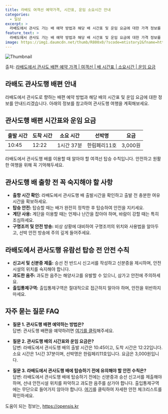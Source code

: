 ```yaml
---
title: 라배도 여객선 예약가격, 시간표, 운임 소요시간 안내
categories:
  - 일상
excerpt: >
  라배도에서 관사도 가는 배 예약 방법과 해당 배 시간표 및 운임 요금에 대한 가격 정보를 안내 드리겠습니다. 안전하고 재밋는 관사도행 여행을 위해 아래 정보 참고하시기 바랍니다. 관사도행 배편 예약하기 👈 클릭라배도에서 관사도행 배 시간표출발 시간도착 시간소요 시간선박명요금10:4512:221시간 37분한림페리11호3,000원관사도행 배편 예약하기 👈 클릭라배도에서 관사도행 여객선 탑승 시 이용수칙라배도에서 관사도행 배를 이용할 때 알아두어야 할 여객선 탑승 수칙입니다. 안전하고 원활한 여행을 위해 꼭 기억해두세요. 중요한 내용라배도에서 관사도행 배 출항시간을 확인하고 출발 전 충분한 여유시간을 확보하세요.선박에 탑승할 때는 배가 완전히 정착한 후 탑승하여 안전을 지키세요.계단을 이용할 때는 언제나 난간..
feature_text: >
  라배도에서 관사도 가는 배 예약 방법과 해당 배 시간표 및 운임 요금에 대한 가격 정보를 안내 드리겠습니다. 안전하고 재밋는 관사도행 여행을 위해 아래 정보 참고하시기 바랍니다. 관사도행 배편 예약하기 👈 클릭라배도에서 관사도행 배 시간표출발 시간도착 시간소요 시간선박명요금10:4512:221시간 37분한림페리11호3,000원관사도행 배편 예약하기 👈 클릭라배도에서 관사도행 여객선 탑승 시 이용수칙라배도에서 관사도행 배를 이용할 때 알아두어야 할 여객선 탑승 수칙입니다. 안전하고 원활한 여행을 위해 꼭 기억해두세요. 중요한 내용라배도에서 관사도행 배 출항시간을 확인하고 출발 전 충분한 여유시간을 확보하세요.선박에 탑승할 때는 배가 완전히 정착한 후 탑승하여 안전을 지키세요.계단을 이용할 때는 언제나 난간..
image: https://img1.daumcdn.net/thumb/R800x0/?scode=mtistory2&fname=https%3A%2F%2Fblog.kakaocdn.net%2Fdn%2Fbd8zAk%2FbtsHBq4Sd5S%2F4sQCJkqmO75cfkQciRlI70%2Fimg.webp
---
```


![Thumbnail](https://img1.daumcdn.net/thumb/R800x0/?scode=mtistory2&fname=https%3A%2F%2Fblog.kakaocdn.net%2Fdn%2Fbd8zAk%2FbtsHBq4Sd5S%2F4sQCJkqmO75cfkQciRlI70%2Fimg.webp)

<p>출처: <a href="https://opensis.kr/entry/%EB%9D%BC%EB%B0%B0%EB%8F%84%EC%97%90%EC%84%9C-%EA%B4%80%EC%82%AC%EB%8F%84-%EB%B0%B0%ED%8E%B8-%EC%98%88%EC%95%BD-%EA%B0%80%EA%B2%A9-%EC%97%AC%EA%B0%9D%EC%84%A0-%EB%B0%B0-%EC%8B%9C%EA%B0%84%ED%91%9C-%EC%86%8C%EC%9A%94%EC%8B%9C%EA%B0%84-%EC%9A%B4%EC%9E%84-%EC%9A%94%EA%B8%88" rel="dofollow">라배도에서 관사도 배편 예약 가격 | 여객선 | 배 시간표 | 소요시간 | 운임 요금</a> </p>

## 라배도 관사도행 배편 안내

라배도에서 관사도로 향하는 배편 예약 방법과 해당 배의 시간표 및 운임 요금에 대한 정보를 안내드리겠습니다. 아래의 정보를 참고하여 관사도행
여행을 계획해보세요.

## 관사도행 배편 시간표와 운임 요금

**출발 시간** | **도착 시간** | **소요 시간** | **선박명** | **요금**  
---|---|---|---|---  
10:45 | 12:22 | 1시간 37분 | 한림페리11호 | 3,000원  
  


라배도에서 관사도행 배를 이용할 때 알아야 할 여객선 탑승 수칙입니다. 안전하고 원활한 여행을 위해 꼭 기억해두세요.

## 관사도행 배 출항 전 꼭 숙지해야 할 사항

  * **출항 시간 확인:** 라배도에서 관사도행 배 출발시간을 확인하고 출발 전 충분한 여유시간을 확보하세요.
  * **탑승 안전:** 탑승할 때는 배가 완전히 정착한 후 탑승하여 안전을 지키세요.
  * **계단 사용:** 계단을 이용할 때는 언제나 난간을 잡아야 하며, 바람이 강할 때는 특히 조심하세요.
  * **구명조끼 및 안전 방송:** 비상 상황에 대비하여 구명조끼의 위치와 사용법을 알아두고, 선박 안전 방송에 주의 깊게 들어주세요.



## 라배도에서 관사도행 유람선 탑승 전 안전 수칙

  * **신고서 및 신분증 제출:** 승선 전 반드시 신고서를 작성하고 신분증을 제시하며, 안전시설의 위치를 숙지해야 합니다.
  * **과도한 음주:** 과도한 음주는 해양사고를 유발할 수 있으니, 삼가고 안전에 주의하세요.
  * **출입통제구역:** 출입통제구역은 절대적으로 접근하지 말아야 하며, 안전을 위반하지 마세요.



## 자주 묻는 질문 FAQ

  * **질문 1. 관사도행 배편 예약하는 방법은?**  
답변: 관사도행 배편을 예약하려면 [여기를 클릭](https://opensis.kr/entry/%EB%9D%BC%EB%B0%B0%EB%8F%84%EC%97%90%EC%84%9C-%EA%B4%80%EC%82%AC%EB%8F%84-%EB%B0%B0%ED%8E%B8-%EC%98%88%EC%95%BD-%EA%B0%80%EA%B2%A9-%EC%97%AC%EA%B0%9D%EC%84%A0-%EB%B0%B0-%EC%8B%9C%EA%B0%84%ED%91%9C-%EC%86%8C%EC%9A%94%EC%8B%9C%EA%B0%84-%EC%9A%B4%EC%9E%84-%EC%9A%94%EA%B8%88)해주세요.

  * **질문 2. 관사도행 배의 시간표와 운임 요금은?**  
답변: 라배도에서 관사도행 배의 출발 시간은 10:45이고, 도착 시간은 12:22입니다. 소요 시간은 1시간 37분이며, 선박명은
한림페리11호입니다. 요금은 3,000원입니다.

  * **질문 3. 라배도에서 관사도행 배에 탑승하기 전에 유의해야 할 안전 수칙은?**  
답변: 라배도에서 관사도행 배에 탑승하기 전에는 신분증과 승선 신고서를 제출해야 하며, 선내 안전시설 위치를 파악하고 과도한 음주를 삼가야
합니다. 출입통제구역에는 무단으로 들어가지 않아야 합니다. [여기](https://opensis.kr/entry/%EB%9D%BC%EB%B0%B0%EB%8F%84%EC%97%90%EC%84%9C-%EA%B4%80%EC%82%AC%EB%8F%84-%EB%B0%B0%ED%8E%B8-%EC%98%88%EC%95%BD-%EA%B0%80%EA%B2%A9-%EC%97%AC%EA%B0%9D%EC%84%A0-%EB%B0%B0-%EC%8B%9C%EA%B0%84%ED%91%9C-%EC%86%8C%EC%9A%94%EC%8B%9C%EA%B0%84-%EC%9A%B4%EC%9E%84-%EC%9A%94%EA%B8%88)를 클릭하여 자세한 안전 체크리스트를 확인하세요.

 

도움이 되는 정보는, <a href="https://opensis.kr" rel="dofollow">https://opensis.kr</a>


